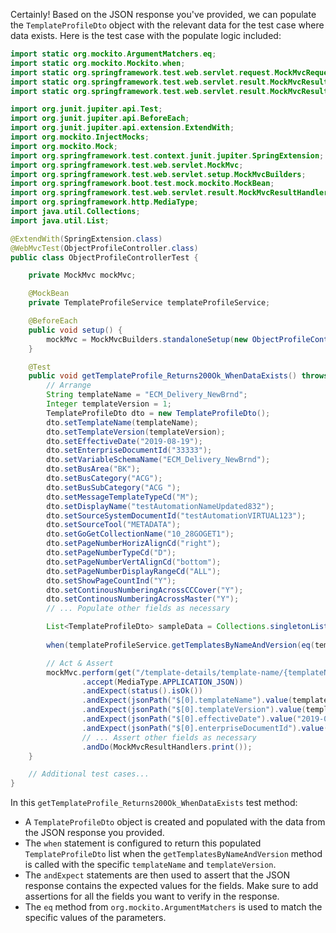Certainly! Based on the JSON response you've provided, we can populate the `TemplateProfileDto` object with the relevant data for the test case where data exists. Here is the test case with the populate logic included:

```java
import static org.mockito.ArgumentMatchers.eq;
import static org.mockito.Mockito.when;
import static org.springframework.test.web.servlet.request.MockMvcRequestBuilders.get;
import static org.springframework.test.web.servlet.result.MockMvcResultMatchers.status;
import static org.springframework.test.web.servlet.result.MockMvcResultMatchers.jsonPath;

import org.junit.jupiter.api.Test;
import org.junit.jupiter.api.BeforeEach;
import org.junit.jupiter.api.extension.ExtendWith;
import org.mockito.InjectMocks;
import org.mockito.Mock;
import org.springframework.test.context.junit.jupiter.SpringExtension;
import org.springframework.test.web.servlet.MockMvc;
import org.springframework.test.web.servlet.setup.MockMvcBuilders;
import org.springframework.boot.test.mock.mockito.MockBean;
import org.springframework.test.web.servlet.result.MockMvcResultHandlers;
import org.springframework.http.MediaType;
import java.util.Collections;
import java.util.List;

@ExtendWith(SpringExtension.class)
@WebMvcTest(ObjectProfileController.class)
public class ObjectProfileControllerTest {

    private MockMvc mockMvc;

    @MockBean
    private TemplateProfileService templateProfileService;

    @BeforeEach
    public void setup() {
        mockMvc = MockMvcBuilders.standaloneSetup(new ObjectProfileController(templateProfileService)).build();
    }

    @Test
    public void getTemplateProfile_Returns200Ok_WhenDataExists() throws Exception {
        // Arrange
        String templateName = "ECM_Delivery_NewBrnd";
        Integer templateVersion = 1;
        TemplateProfileDto dto = new TemplateProfileDto();
        dto.setTemplateName(templateName);
        dto.setTemplateVersion(templateVersion);
        dto.setEffectiveDate("2019-08-19");
        dto.setEnterpriseDocumentId("33333");
        dto.setVariableSchemaName("ECM_Delivery_NewBrnd");
        dto.setBusArea("BK");
        dto.setBusCategory("ACG");
        dto.setBusSubCategory("ACG ");
        dto.setMessageTemplateTypeCd("M");
        dto.setDisplayName("testAutomationNameUpdated832");
        dto.setSourceSystemDocumentId("testAutomationVIRTUAL123");
        dto.setSourceTool("METADATA");
        dto.setGoGetCollectionName("10_28GOGET1");
        dto.setPageNumberHorizAlignCd("right");
        dto.setPageNumberTypeCd("D");
        dto.setPageNumberVertAlignCd("bottom");
        dto.setPageNumberDisplayRangeCd("ALL");
        dto.setShowPageCountInd("Y");
        dto.setContinousNumberingAcrossCCCover("Y");
        dto.setContinousNumberingAcrossMaster("Y");
        // ... Populate other fields as necessary

        List<TemplateProfileDto> sampleData = Collections.singletonList(dto);
        
        when(templateProfileService.getTemplatesByNameAndVersion(eq(templateName), eq(templateVersion))).thenReturn(sampleData);

        // Act & Assert
        mockMvc.perform(get("/template-details/template-name/{templateName}/template-version/{templateVersion}", templateName, templateVersion)
                .accept(MediaType.APPLICATION_JSON))
                .andExpect(status().isOk())
                .andExpect(jsonPath("$[0].templateName").value(templateName))
                .andExpect(jsonPath("$[0].templateVersion").value(templateVersion))
                .andExpect(jsonPath("$[0].effectiveDate").value("2019-08-19"))
                .andExpect(jsonPath("$[0].enterpriseDocumentId").value("33333"))
                // ... Assert other fields as necessary
                .andDo(MockMvcResultHandlers.print());
    }

    // Additional test cases...
}
```

In this `getTemplateProfile_Returns200Ok_WhenDataExists` test method:

- A `TemplateProfileDto` object is created and populated with the data from the JSON response you provided.
- The `when` statement is configured to return this populated `TemplateProfileDto` list when the `getTemplatesByNameAndVersion` method is called with the specific `templateName` and `templateVersion`.
- The `andExpect` statements are then used to assert that the JSON response contains the expected values for the fields. Make sure to add assertions for all the fields you want to verify in the response.
- The `eq` method from `org.mockito.ArgumentMatchers` is used to match the specific values of the parameters.
